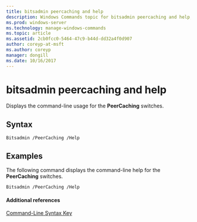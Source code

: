 ```yaml
---
title: bitsadmin peercaching and help
description: Windows Commands topic for bitsadmin peercaching and help, which displays the command-line usage for the PeerCaching switches.
ms.prod: windows-server
ms.technology: manage-windows-commands
ms.topic: article
ms.assetid: 2cb0fcc0-5464-47c9-b44d-dd32a4f0d907
author: coreyp-at-msft
ms.author: coreyp
manager: dongill
ms.date: 10/16/2017
---
```


# bitsadmin peercaching and help

Displays the command-line usage for the **PeerCaching** switches.

## Syntax

```
Bitsadmin /PeerCaching /Help 
```

## <a name=BKMK_examples></a>Examples

The following command displays the command-line help for the **PeerCaching** switches.
```
Bitsadmin /PeerCaching /Help
```

#### Additional references

[Command-Line Syntax Key](command-line-syntax-key.md)